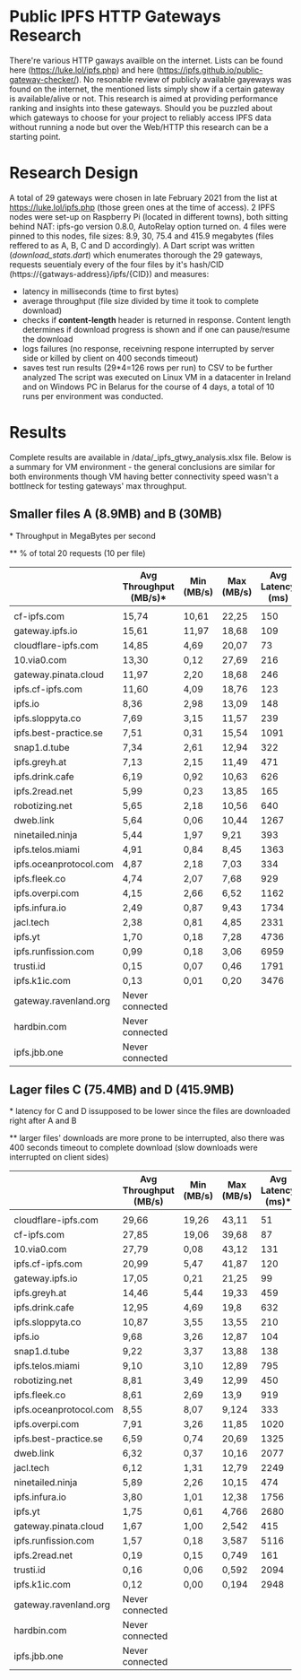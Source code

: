 # Public IPFS HTTP Gateways Research
There're various HTTP gaways availble on the internet. Lists can be found here (https://luke.lol/ipfs.php) and here (https://ipfs.github.io/public-gateway-checker/). No resonable review of publicly available gayeways was found on the internet, the mentioned lists simply show if a certain gateway is available/alive or not. This research is aimed at providing performance ranking and insights into these gateways. Should you be puzzled about which gateways to choose for your  project to reliably access IPFS data without running a node but over the Web/HTTP this research can be a starting point.

# Research Design
A total of 29 gateways were chosen in late February 2021 from the list at https://luke.lol/ipfs.php (those green ones at the time of access).
2 IPFS nodes were set-up on Raspberry Pi (located in different towns), both sitting behind NAT: ipfs-go version 0.8.0, AutoRelay option turned on. 4 files were pinned to this nodes, file sizes: 8.9, 30, 75.4 and 415.9 megabytes (files reffered to as A, B, C and D accordingly).
A Dart script was written (*download_stats.dart*) which enumerates thorough the 29 gateways, requests seuentialy every of the four files by it's hash/CID (https://{gatways-address}/ipfs/{CID}) and measures:
- latency in milliseconds (time to first bytes) 
- average throughput (file size divided by time it took to complete download)
- checks if **content-length** header is returned in response. Content length determines if download progress is shown and if one can pause/resume the download
- logs failures (no response, receivning respone interrupted by server side or killed by client on 400 seconds timeout)
- saves test run results (29*4=126 rows per run) to CSV to be further analyzed
The script was executed on Linux VM in a datacenter in Ireland and on Windows PC in Belarus for the course of 4 days, a total of 10 runs per environment was conducted.

# Results
Complete results are available in /data/\_ipfs_gtwy_analysis.xlsx file. Below is a summary for VM environment - the general conclusions are similar for both environments though VM having better connectivity speed wasn't a bottlneck for testing gateways' max throughput.

## Smaller files A (8.9MB) and B (30MB)	
 \* Throughput in MegaBytes per second	
 
 \** % of total 20 requests (10 per file)

|                        | Avg Throughput<br>(MB/s)\* | Min<br>(MB/s)   | Max<br>(MB/s)   | Avg Latency<br>(ms) | Content-length | % Downloads failed\*\* |
| ---------------------- | -------------------------- | ----- | ----- | ------------------- | -------------- | ---------------------- |
|  |
| cf-ipfs.com            | 15,74                      | 10,61 | 22,25 | 150                 | No             | 0%                     |
| gateway.ipfs.io        | 15,61                      | 11,97 | 18,68 | 109                 | Yes            | 0%                     |
| cloudflare-ipfs.com    | 14,85                      | 4,69  | 20,07 | 73                  | No             | 0%                     |
| 10.via0.com            | 13,30                      | 0,12  | 27,69 | 216                 | Yes            | 0%                     |
| gateway.pinata.cloud   | 11,97                      | 2,20  | 18,68 | 246                 | Yes            | 0%                     |
| ipfs.cf-ipfs.com       | 11,60                      | 4,09  | 18,76 | 123                 | No             | 0%                     |
| ipfs.io                | 8,36                       | 2,98  | 13,09 | 148                 | Yes            | 0%                     |
| ipfs.sloppyta.co       | 7,69                       | 3,15  | 11,57 | 239                 | Yes            | 0%                     |
| ipfs.best-practice.se  | 7,51                       | 0,31  | 15,54 | 1091                | Yes            | 20%                    |
| snap1.d.tube           | 7,34                       | 2,61  | 12,94 | 322                 | Yes            | 0%                     |
| ipfs.greyh.at          | 7,13                       | 2,15  | 11,49 | 471                 | Yes            | 0%                     |
| ipfs.drink.cafe        | 6,19                       | 0,92  | 10,63 | 626                 | Yes            | 0%                     |
| ipfs.2read.net         | 5,99                       | 0,23  | 13,85 | 165                 | Yes            | 0%                     |
| robotizing.net         | 5,65                       | 2,18  | 10,56 | 640                 | Yes            | 0%                     |
| dweb.link              | 5,64                       | 0,06  | 10,44 | 1267                | Yes            | 0%                     |
| ninetailed.ninja       | 5,44                       | 1,97  | 9,21  | 393                 | Yes            | 0%                     |
| ipfs.telos.miami       | 4,91                       | 0,84  | 8,45  | 1363                | Yes            | 0%                     |
| ipfs.oceanprotocol.com | 4,87                       | 2,18  | 7,03  | 334                 | Yes            | 70%                    |
| ipfs.fleek.co          | 4,74                       | 2,07  | 7,68  | 929                 | Yes            | 0%                     |
| ipfs.overpi.com        | 4,15                       | 2,66  | 6,52  | 1162                | Yes            | 0%                     |
| ipfs.infura.io         | 2,49                       | 0,87  | 9,43  | 1734                | Yes            | 0%                     |
| jacl.tech              | 2,38                       | 0,81  | 4,85  | 2331                | Yes            | 0%                     |
| ipfs.yt                | 1,70                       | 0,18  | 7,28  | 4736                | No             | 0%                     |
| ipfs.runfission.com    | 0,99                       | 0,18  | 3,06  | 6959                | Yes            | 0%                     |
| trusti.id              | 0,15                       | 0,07  | 0,46  | 1791                | Yes            | 5%                     |
| ipfs.k1ic.com          | 0,13                       | 0,01  | 0,20  | 3476                | Yes            | 20%                    |
| gateway.ravenland.org  | Never connected            |
| hardbin.com            | Never connected            |
| ipfs.jbb.one           | Never connected            |

## Lager files C (75.4MB) and D (415.9MB)

\* latency for C and D issupposed to be lower since the files are downloaded right after A and B

\** larger files' downloads are more prone to be interrupted, also there was 400 seconds timeout to complete download (slow downloads were interrupted on client sides)

|                        | Avg Throughput<br>(MB/s) | Min<br>(MB/s) | Max<br>(MB/s) | Avg Latency<br>(ms)\* | Content-length | % Downloads failed \*\* |
| ---------------------- | ------------------------ | ------------- | ------------- | --------------------- | -------------- | ----------------------- |
|  |
| cloudflare-ipfs.com    | 29,66                    | 19,26         | 43,11         | 51                    | No             | 0%                      |
| cf-ipfs.com            | 27,85                    | 19,06         | 39,68         | 87                    | No             | 0%                      |
| 10.via0.com            | 27,79                    | 0,08          | 43,12         | 131                   | Yes            | 10%                     |
| ipfs.cf-ipfs.com       | 20,99                    | 5,47          | 41,87         | 120                   | No             | 0%                      |
| gateway.ipfs.io        | 17,05                    | 0,21          | 21,25         | 99                    | Yes            | 0%                      |
| ipfs.greyh.at          | 14,46                    | 5,44          | 19,33         | 459                   | Yes            | 0%                      |
| ipfs.drink.cafe        | 12,95                    | 4,69          | 19,8          | 632                   | Yes            | 0%                      |
| ipfs.sloppyta.co       | 10,87                    | 3,55          | 13,55         | 210                   | Yes            | 0%                      |
| ipfs.io                | 9,68                     | 3,26          | 12,87         | 104                   | Yes            | 0%                      |
| snap1.d.tube           | 9,22                     | 3,37          | 13,88         | 138                   | Yes            | 0%                      |
| ipfs.telos.miami       | 9,10                     | 3,10          | 12,89         | 795                   | Yes            | 0%                      |
| robotizing.net         | 8,81                     | 3,49          | 12,99         | 450                   | Yes            | 0%                      |
| ipfs.fleek.co          | 8,61                     | 2,69          | 13,9          | 919                   | Yes            | 15%                     |
| ipfs.oceanprotocol.com | 8,55                     | 8,07          | 9,124         | 333                   | Yes            | 70%                     |
| ipfs.overpi.com        | 7,91                     | 3,26          | 11,85         | 1020                  | Yes            | 0%                      |
| ipfs.best-practice.se  | 6,59                     | 0,74          | 20,69         | 1325                  | Yes            | 35%                     |
| dweb.link              | 6,32                     | 0,37          | 10,16         | 2077                  | Yes            | 0%                      |
| jacl.tech              | 6,12                     | 1,31          | 12,79         | 2249                  | Yes            | 0%                      |
| ninetailed.ninja       | 5,89                     | 2,26          | 10,15         | 474                   | Yes            | 35%                     |
| ipfs.infura.io         | 3,80                     | 1,01          | 12,38         | 1756                  | Yes            | 40%                     |
| ipfs.yt                | 1,75                     | 0,61          | 4,766         | 2680                  | No             | 10%                     |
| gateway.pinata.cloud   | 1,67                     | 1,00          | 2,542         | 415                   | Yes            | 10%                     |
| ipfs.runfission.com    | 1,57                     | 0,18          | 3,587         | 5116                  | Yes            | 15%                     |
| ipfs.2read.net         | 0,19                     | 0,15          | 0,749         | 161                   | Yes            | 55%                     |
| trusti.id              | 0,16                     | 0,06          | 0,592         | 2094                  | Yes            | 50%                     |
| ipfs.k1ic.com          | 0,12                     | 0,00          | 0,194         | 2948                  | Yes            | 60%                     |
| gateway.ravenland.org  | Never connected          |
| hardbin.com            | Never connected          |
| ipfs.jbb.one           | Never connected          |

